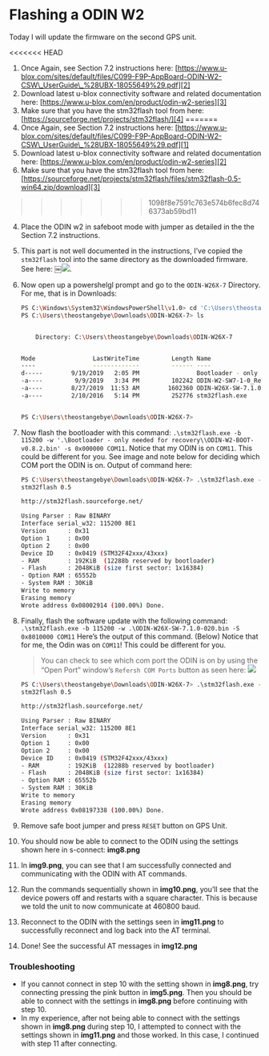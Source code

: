 
# Flashing a ODIN W2[]()

Today I will update the firmware on the second GPS unit.

<<<<<<< HEAD
1. Once Again, see Section 7.2 instructions here: [https://www.u-blox.com/sites/default/files/C099-F9P-AppBoard-ODIN-W2-CSW\_UserGuide\_%28UBX-18055649%29.pdf][2]
2. Download latest u-blox connectivity software and related documentation here: [https://www.u-blox.com/en/product/odin-w2-series][3]
3. Make sure that you have the stm32flash tool from here: [https://sourceforge.net/projects/stm32flash/][4]
=======
1. Once Again, see Section 7.2 instructions here: [https://www.u-blox.com/sites/default/files/C099-F9P-AppBoard-ODIN-W2-CSW\_UserGuide\_%28UBX-18055649%29.pdf][1]
2. Download latest u-blox connectivity software and related documentation here: [https://www.u-blox.com/en/product/odin-w2-series][2]
3. Make sure that you have the stm32flash tool from here: [https://sourceforge.net/projects/stm32flash/files/stm32flash-0.5-win64.zip/download][3]
>>>>>>> 1098f8e7591c763e574b6fec8d746373ab59bd11
4. Place the ODIN w2 in safeboot mode with jumper as detailed in the the Section 7.2 instructions.
5. This part is not well documented in the instructions, I’ve copied the `stm32flash` tool into the same directory as the downloaded firmware.  See here: ￼![][image-1]. 
6. Now open up a powershelgl prompt and go to the `ODIN-W26X-7` Directory.  For me, that is in Downloads:
	```bash
	PS C:\Windows\System32\WindowsPowerShell\v1.0> cd 'C:\Users\theostangebye\Downloads\ODIN-W26X-7\'                      
	PS C:\Users\theostangebye\Downloads\ODIN-W26X-7> ls


		Directory: C:\Users\theostangebye\Downloads\ODIN-W26X-7


	Mode                LastWriteTime         Length Name
	----                -------------         ------ ----
	d-----        9/19/2019   2:05 PM                Bootloader - only needed for recovery
	-a----         9/9/2019   3:34 PM         102242 ODIN-W2-SW7-1-0_ReleaseNotes_(UBX-19041417).pdf
	-a----        8/27/2019  11:53 AM        1602360 ODIN-W26X-SW-7.1.0-020.bin
	-a----        2/10/2016   5:14 PM         252776 stm32flash.exe


	PS C:\Users\theostangebye\Downloads\ODIN-W26X-7>
	```
7. Now flash the bootloader with this command: `.\stm32flash.exe -b 115200 -w '.\Bootloader - only needed for recovery\\ODIN-W2-BOOT-v0.8.2.bin' -s 0x000000 COM11`.  Notice that my ODIN is on `COM11`. This could be different for you.  See image and note below for deciding which COM port the ODIN is on.  Output of command here:
	```bash
	PS C:\Users\theostangebye\Downloads\ODIN-W26X-7> .\stm32flash.exe -b 115200 -w '.\Bootloader - only needed for recovery\\ODIN-W2-BOOT-v0.8.2.bin' -s 0x000000 COM11
	stm32flash 0.5

	http://stm32flash.sourceforge.net/

	Using Parser : Raw BINARY
	Interface serial_w32: 115200 8E1
	Version      : 0x31
	Option 1     : 0x00
	Option 2     : 0x00
	Device ID    : 0x0419 (STM32F42xxx/43xxx)
	- RAM        : 192KiB  (12288b reserved by bootloader)
	- Flash      : 2048KiB (size first sector: 1x16384)
	- Option RAM : 65552b
	- System RAM : 30KiB
	Write to memory
	Erasing memory
	Wrote address 0x08002914 (100.00%) Done.
	```
8. Finally, flash the software update with the following command:
	`.\stm32flash.exe -b 115200 -w .\ODIN-W26X-SW-7.1.0-020.bin -S 0x8010000 COM11`
	Here’s the output of this command. (Below)  Notice that for me, the Odin was on `COM11`!  This could be different for you.

	> You can check to see which com port the ODIN is on by using the “Open Port” window’s `Refersh COM Ports` button as seen here: ![][image-2]

	```bash
	PS C:\Users\theostangebye\Downloads\ODIN-W26X-7> .\stm32flash.exe -b 115200 -w .\ODIN-W26X-SW-7.1.0-020.bin -S 0x8010000 COM11
	stm32flash 0.5

	http://stm32flash.sourceforge.net/

	Using Parser : Raw BINARY
	Interface serial_w32: 115200 8E1
	Version      : 0x31
	Option 1     : 0x00
	Option 2     : 0x00
	Device ID    : 0x0419 (STM32F42xxx/43xxx)
	- RAM        : 192KiB  (12288b reserved by bootloader)
	- Flash      : 2048KiB (size first sector: 1x16384)
	- Option RAM : 65552b
	- System RAM : 30KiB
	Write to memory
	Erasing memory
	Wrote address 0x08197338 (100.00%) Done.
	```
9. Remove safe boot jumper and press `RESET` button on GPS Unit.
10. You should now be able to connect to the ODIN using the settings shown here in s-connect: **img8.png**
11. In **img9.png**, you can see that I am successfully connected and communicating with the ODIN with AT commands.
12. Run the commands sequentially shown in **img10.png**, you’ll see that the device powers off and restarts with a square character.  This is because we told the unit to now communicate at 460800 baud.
13. Reconnect to the ODIN with the settings seen in **img11.png** to successfully reconnect and log back into the AT terminal.
14. Done!  See the successful AT messages in **img12.png**

### Troubleshooting
* If you cannot connect in step 10 with the setting shown in **img8.png**, try connecting pressing the pink button in **img5.png**.  Then you should be able to connect with the settings in **img8.png** before continuing with step 10.
* In my experience, after not being able to connect with the settings shown in **img8.png** during step 10, I attempted to connect with the settings shown in **img11.png** and those worked.  In this case, I continued with step 11 after connecting.

[1]:	https://www.u-blox.com/sites/default/files/C099-F9P-AppBoard-ODIN-W2-CSW_UserGuide_%28UBX-18055649%29.pdf
[2]:	https://www.u-blox.com/en/product/odin-w2-series
[3]:	https://sourceforge.net/projects/stm32flash/files/stm32flash-0.5-win64.zip/download

[image-1]:	https://media.githubusercontent.com/media/gcc-ant-robot/gps-rtk/master/notebook/imgs/img6.png
[image-2]:	https://media.githubusercontent.com/media/gcc-ant-robot/gps-rtk/master/notebook/imgs/img7.png
